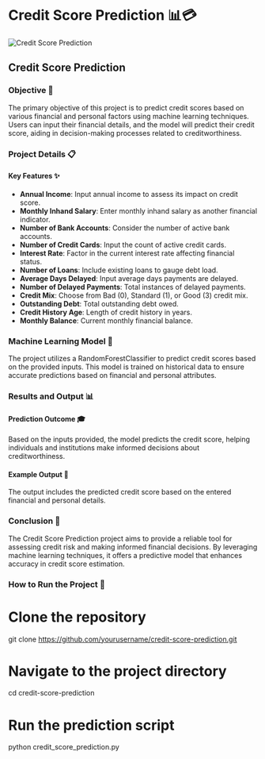 # Credit Score Prediction 📊💳
![Credit Score Prediction](https://www.pymnts.com/wp-content/uploads/2019/02/Aire-AI-Credit-Scoring.jpg)

## Credit Score Prediction

### Objective 🎯
The primary objective of this project is to predict credit scores based on various financial and personal factors using machine learning techniques. Users can input their financial details, and the model will predict their credit score, aiding in decision-making processes related to creditworthiness.

### Project Details 📋

#### Key Features ✨
- **Annual Income**: Input annual income to assess its impact on credit score.
- **Monthly Inhand Salary**: Enter monthly inhand salary as another financial indicator.
- **Number of Bank Accounts**: Consider the number of active bank accounts.
- **Number of Credit Cards**: Input the count of active credit cards.
- **Interest Rate**: Factor in the current interest rate affecting financial status.
- **Number of Loans**: Include existing loans to gauge debt load.
- **Average Days Delayed**: Input average days payments are delayed.
- **Number of Delayed Payments**: Total instances of delayed payments.
- **Credit Mix**: Choose from Bad (0), Standard (1), or Good (3) credit mix.
- **Outstanding Debt**: Total outstanding debt owed.
- **Credit History Age**: Length of credit history in years.
- **Monthly Balance**: Current monthly financial balance.

### Machine Learning Model 🤖

The project utilizes a RandomForestClassifier to predict credit scores based on the provided inputs. This model is trained on historical data to ensure accurate predictions based on financial and personal attributes.

### Results and Output 📊

#### Prediction Outcome 🎓
Based on the inputs provided, the model predicts the credit score, helping individuals and institutions make informed decisions about creditworthiness.

#### Example Output 📅
The output includes the predicted credit score based on the entered financial and personal details.

### Conclusion 🚀

The Credit Score Prediction project aims to provide a reliable tool for assessing credit risk and making informed financial decisions. By leveraging machine learning techniques, it offers a predictive model that enhances accuracy in credit score estimation.

### How to Run the Project 🚀

# Clone the repository
git clone https://github.com/yourusername/credit-score-prediction.git

# Navigate to the project directory
cd credit-score-prediction

# Run the prediction script
python credit_score_prediction.py
